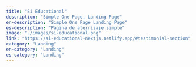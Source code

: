 ```yaml
---
title: "Si Educational"
description: "Simple One Page, Landing Page"
en-description: "Simple One Page Landing Page"
es-description: "Página de aterrizaje simple"
image: "./images/si-educational.png"
link: "https://si-educational-nextjs.netlify.app/#testimonial-section"
category: "Landing"
en-category: "Landing"
es-category: "Landing"
---
```

